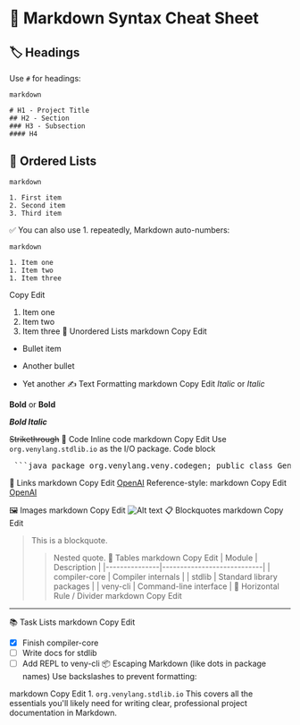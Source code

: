 # 📘 Markdown Syntax Cheat Sheet

## 🏷️ Headings
Use `#` for headings:

```
markdown

# H1 - Project Title
## H2 - Section
### H3 - Subsection
#### H4
```
## 🔢 Ordered Lists
```
markdown

1. First item
2. Second item
3. Third item

```
   ✅ You can also use 1. repeatedly, Markdown auto-numbers:

```
markdown

1. Item one
1. Item two
1. Item three
```

Copy
Edit
1. Item one
1. Item two
1. Item three
   🔹 Unordered Lists
   markdown
   Copy
   Edit
- Bullet item
* Another bullet
+ Yet another
  ✍️ Text Formatting
  markdown
  Copy
  Edit
  *Italic* or _Italic_

**Bold** or __Bold__

***Bold Italic***

~~Strikethrough~~
📄 Code
Inline code
markdown
Copy
Edit
Use `org.venylang.stdlib.io` as the I/O package.
Code block
<pre> ```java package org.venylang.veny.codegen; public class Generator { // ... } ``` </pre>
🔗 Links
markdown
Copy
Edit
[OpenAI](https://openai.com)
Reference-style:
markdown
Copy
Edit
[OpenAI][1]

[1]: https://openai.com
🖼️ Images
markdown
Copy
Edit
![Alt text](https://example.com/image.png)
📋 Blockquotes
markdown
Copy
Edit
> This is a blockquote.
>> Nested quote.
📐 Tables
markdown
Copy
Edit
| Module        | Description                |
|---------------|----------------------------|
| compiler-core | Compiler internals         |
| stdlib        | Standard library packages  |
| veny-cli      | Command-line interface     |
🔄 Horizontal Rule / Divider
markdown
Copy
Edit
---
📚 Task Lists
markdown
Copy
Edit
- [x] Finish compiler-core
- [ ] Write docs for stdlib
- [ ] Add REPL to veny-cli
  📦 Escaping Markdown (like dots in package names)
  Use backslashes to prevent formatting:

markdown
Copy
Edit
1\. `org.venylang.stdlib.io`
This covers all the essentials you'll likely need for writing clear, professional project documentation in Markdown.